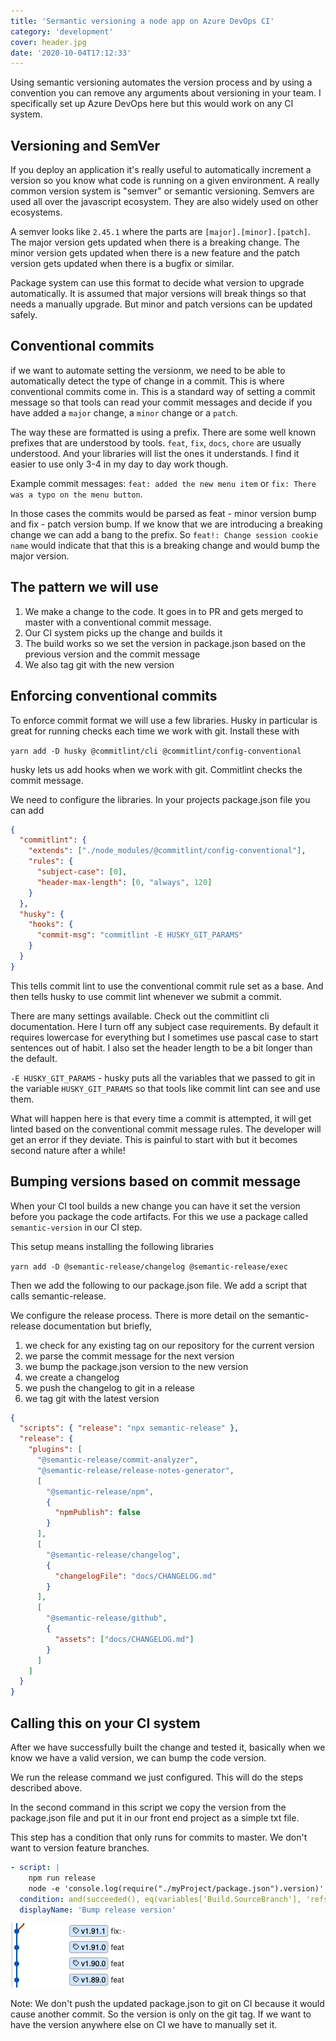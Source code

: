 ```yaml
---
title: 'Sermantic versioning a node app on Azure DevOps CI'
category: 'development'
cover: header.jpg
date: '2020-10-04T17:12:33'
---
```


Using semantic versioning automates the version process and by using a convention you can remove any arguments about versioning in your team. I specifically set up Azure DevOps here but this would work on any CI system.

<!-- end excerpt -->

## Versioning and SemVer

If you deploy an application it's really useful to automatically increment a version so you know what code is running on a given environment. A really common version system is "semver" or semantic versioning. Semvers are used all over the javascript ecosystem. They are also widely used on other ecosystems.

A semver looks like `2.45.1` where the parts are `[major].[minor].[patch]`. The major version gets updated when there is a breaking change. The minor version gets updated when there is a new feature and the patch version gets updated when there is a bugfix or similar.

Package system can use this format to decide what version to upgrade automatically. It is assumed that major versions will break things so that needs a manually upgrade. But minor and patch versions can be updated safely.

## Conventional commits

if we want to automate setting the versionm, we need to be able to automatically detect the type of change in a commit. This is where conventional commits come in. This is a standard way of setting a commit message so that tools can read your commit messages and decide if you have added a `major` change, a `minor` change or a `patch`.

The way these are formatted is using a prefix. There are some well known prefixes that are understood by tools. `feat`, `fix`, `docs`, `chore` are usually understood. And your libraries will list the ones it understands. I find it easier to use only 3-4 in my day to day work though.

Example commit messages: `feat: added the new menu item` or `fix: There was a typo on the menu button`.

In those cases the commits would be parsed as feat - minor version bump and fix - patch version bump. If we know that we are introducing a breaking change we can add a bang to the prefix. So `feat!: Change session cookie name` would indicate that that this is a breaking change and would bump the major version.

## The pattern we will use

1. We make a change to the code. It goes in to PR and gets merged to master with a conventional commit message.
2. Our CI system picks up the change and builds it
3. The build works so we set the version in package.json based on the previous version and the commit message
4. We also tag git with the new version

## Enforcing conventional commits

To enforce commit format we will use a few libraries. Husky in particular is great for running checks each time we work with git. Install these with

`yarn add -D husky @commitlint/cli @commitlint/config-conventional`

husky lets us add hooks when we work with git. Commitlint checks the commit message.

We need to configure the libraries. In your projects package.json file you can add

```json
{
  "commitlint": {
    "extends": ["./node_modules/@commitlint/config-conventional"],
    "rules": {
      "subject-case": [0],
      "header-max-length": [0, "always", 120]
    }
  },
  "husky": {
    "hooks": {
      "commit-msg": "commitlint -E HUSKY_GIT_PARAMS"
    }
  }
}
```

This tells commit lint to use the conventional commit rule set as a base. And then tells husky to use commit lint whenever we submit a commit.

There are many settings available. Check out the commitlint cli documentation. Here I turn off any subject case requirements. By default it requires lowercase for everything but I sometimes use pascal case to start sentences out of habit. I also set the header length to be a bit longer than the default.

`-E HUSKY_GIT_PARAMS` - husky puts all the variables that we passed to git in the variable `HUSKY_GIT_PARAMS` so that tools like commit lint can see and use them.

What will happen here is that every time a commit is attempted, it will get linted based on the conventional commit message rules. The developer will get an error if they deviate. This is painful to start with but it becomes second nature after a while!

## Bumping versions based on commit message

When your CI tool builds a new change you can have it set the version before you package the code artifacts. For this we use a package called `semantic-version` in our CI step.

This setup means installing the following libraries

`yarn add -D @semantic-release/changelog @semantic-release/exec`

Then we add the following to our package.json file. We add a script that calls semantic-release.

We configure the release process. There is more detail on the semantic-release documentation but briefly,

1. we check for any existing tag on our repository for the current version
2. we parse the commit message for the next version
3. we bump the package.json version to the new version
4. we create a changelog
5. we push the changelog to git in a release
6. we tag git with the latest version

```json
{
  "scripts": { "release": "npx semantic-release" },
  "release": {
    "plugins": [
      "@semantic-release/commit-analyzer",
      "@semantic-release/release-notes-generator",
      [
        "@semantic-release/npm",
        {
          "npmPublish": false
        }
      ],
      [
        "@semantic-release/changelog",
        {
          "changelogFile": "docs/CHANGELOG.md"
        }
      ],
      [
        "@semantic-release/github",
        {
          "assets": ["docs/CHANGELOG.md"]
        }
      ]
    ]
  }
}
```

## Calling this on your CI system

After we have successfully built the change and tested it, basically when we know we have a valid version, we can bump the code version.

We run the release command we just configured. This will do the steps described above.

In the second command in this script we copy the version from the package.json file and put it in our front end project as a simple txt file.

This step has a condition that only runs for commits to master. We don't want to version feature branches.

```yaml
- script: |
    npm run release
    node -e 'console.log(require("./myProject/package.json").version)' | tee myFrontEndProject/build/static/version.txt
  condition: and(succeeded(), eq(variables['Build.SourceBranch'], 'refs/heads/master'))
  displayName: 'Bump release version'
```

![Git versions](./git-versions.png 'The different versions applied by the script')

Note: We don't push the updated package.json to git on CI because it would cause another commit. So the version is only on the git tag. If we want to have the version anywhere else on CI we have to manually set it.
